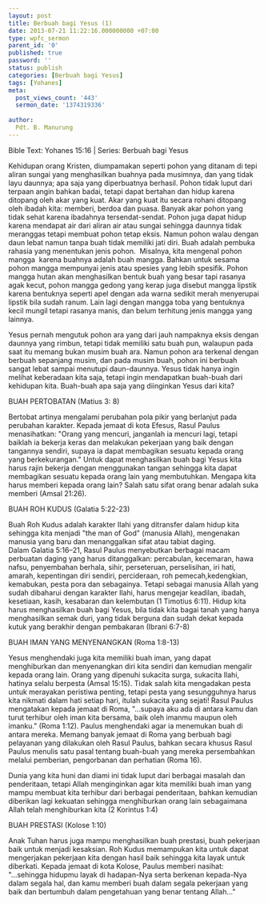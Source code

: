 ```yaml
---
layout: post
title: Berbuah bagi Yesus (1)
date: 2013-07-21 11:22:16.000000000 +07:00
type: wpfc_sermon
parent_id: '0'
published: true
password: ''
status: publish
categories: [Berbuah bagi Yesus]
tags: [Yohanes]
meta:
  post_views_count: '443'
  sermon_date: '1374319336'
  
author:
  Pdt. B. Manurung
---
```

<p>Bible Text: Yohanes 15:16 | Series: Berbuah bagi Yesus</p>
<p>Kehidupan orang Kristen, diumpamakan seperti pohon yang ditanam di tepi aliran sungai yang menghasilkan buahnya pada musimnya, dan yang tidak layu daunnya; apa saja yang diperbuatnya berhasil. Pohon tidak luput dari terpaan angin bahkan badai, tetapi dapat bertahan dan hidup karena ditopang oleh akar yang kuat. Akar yang kuat itu secara rohani ditopang oleh ibadah kita: memberi, berdoa dan puasa. Banyak akar pohon yang tidak sehat karena ibadahnya tersendat-sendat. Pohon juga dapat hidup karena mendapat air dari aliran air atau sungai sehingga daunnya tidak meranggas tetapi membuat pohon tetap eksis. Namun pohon walau dengan daun lebat namun tanpa buah tidak memiliki jati diri. Buah adalah pembuka rahasia yang menentukan jenis pohon.  Misalnya, kita mengenal pohon mangga  karena buahnya adalah buah mangga. Bahkan untuk sesama pohon mangga mempunyai jenis atau spesies yang lebih spesifik. Pohon mangga hutan akan menghasilkan bentuk buah yang besar tapi rasanya agak kecut, pohon mangga gedong yang kerap juga disebut mangga lipstik karena bentuknya seperti apel dengan ada warna sedikit merah menyerupai lipstik bila sudah ranum. Lain lagi dengan mangga toba yang bentuknya kecil mungil tetapi rasanya manis, dan belum terhitung jenis mangga yang lainnya.</p>
<p>Yesus pernah mengutuk pohon ara yang dari jauh nampaknya eksis dengan daunnya yang rimbun, tetapi tidak memiliki satu buah pun, walaupun pada saat itu memang bukan musim buah ara. Namun pohon ara terkenal dengan berbuah sepanjang musim, dan pada musim buah, pohon ini berbuah sangat lebat sampai menutupi daun-daunnya. Yesus tidak hanya ingin melihat keberadaan kita saja, tetapi ingin mendapatkan buah-buah dari kehidupan kita. Buah-buah apa saja yang diinginkan Yesus dari kita?</p>
<p>BUAH PERTOBATAN (Matius 3: 8)</p>
<p>Bertobat artinya mengalami perubahan pola pikir yang berlanjut pada perubahan karakter. Kepada jemaat di kota Efesus, Rasul Paulus menasihatkan: "Orang yang mencuri, janganlah ia mencuri lagi, tetapi baiklah ia bekerja keras dan melakukan pekerjaan yang baik dengan tangannya sendiri, supaya ia dapat membagikan sesuatu kepada orang yang berkekurangan." Untuk dapat menghasilkan buah bagi Yesus kita harus rajin bekerja dengan menggunakan tangan sehingga kita dapat membagikan sesuatu kepada orang lain yang membutuhkan. Mengapa kita harus memberi kepada orang lain? Salah satu sifat orang benar adalah suka memberi (Amsal 21:26).</p>
<p>BUAH ROH KUDUS (Galatia 5:22-23)</p>
<p>Buah Roh Kudus adalah karakter Ilahi yang ditransfer dalam hidup kita sehingga kita menjadi "the man of God" (manusia Allah), mengenakan manusia yang baru dan menanggalkan sifat atau tabiat daging. Dalam Galatia 5:16–21, Rasul Paulus menyebutkan berbagai macam perbuatan daging yang harus ditanggalkan: percabulan, kecemaran, hawa nafsu, penyembahan berhala, sihir, perseteruan, perselisihan, iri hati, amarah, kepentingan diri sendiri, percideraan, roh pemecah,kedengkian, kemabukan, pesta pora dan sebagainya. Tetapi sebagai manusia Allah yang sudah dibaharui dengan karakter Ilahi, harus mengejar keadilan, ibadah, kesetiaan, kasih, kesabaran dan kelembutan (1 Timotius 6:11). Hidup kita harus menghasilkan buah bagi Yesus, bila tidak kita bagai tanah yang hanya menghasilkan semak duri, yang tidak berguna dan sudah dekat kepada kutuk yang berakhir dengan pembakaran (Ibrani 6:7-8)</p>
<p>BUAH IMAN YANG MENYENANGKAN (Roma 1:8-13)</p>
<p>Yesus menghendaki juga kita memiliki buah iman, yang dapat menghiburkan dan menyenangkan diri kita sendiri dan kemudian mengalir kepada orang lain. Orang yang dipenuhi sukacita surga, sukacita Ilahi, hatinya selalu berpesta (Amsal 15:15). Tidak salah kita mengadakan pesta untuk merayakan peristiwa penting, tetapi pesta yang sesungguhnya harus kita nikmati dalam hati setiap hari, itulah sukacita yang sejati! Rasul Paulus mengatakan kepada jemaat di Roma, "...supaya aku ada di antara kamu dan turut terhibur oleh iman kita bersama, baik oleh imanmu maupun oleh imanku." (Roma 1:12). Paulus menghendaki agar ia menemukan buah di antara mereka. Memang banyak jemaat di Roma yang berbuah bagi pelayanan yang dilakukan oleh Rasul Paulus, bahkan secara khusus Rasul Paulus menulis satu pasal tentang buah-buah yang mereka persembahkan melalui pemberian, pengorbanan dan perhatian (Roma 16).</p>
<p>Dunia yang kita huni dan diami ini tidak luput dari berbagai masalah dan penderitaan, tetapi Allah menginginkan agar kita memiliki buah iman yang mampu membuat kita terhibur dari berbagai penderitaan, bahkan kemudian diberikan lagi kekuatan sehingga menghiburkan orang lain sebagaimana Allah telah menghiburkan kita (2 Korintus 1:4)</p>
<p>BUAH PRESTASI (Kolose 1:10)</p>
<p>Anak Tuhan harus juga mampu menghasilkan buah prestasi, buah pekerjaan baik untuk menjadi kesaksian. Roh Kudus memampukan kita untuk dapat mengerjakan pekerjaan kita dengan hasil baik sehingga kita layak untuk diberkati. Kepada jemaat di kota Kolose, Paulus memberi nasihat: "...sehingga hidupmu layak di hadapan-Nya serta berkenan kepada-Nya dalam segala hal, dan kamu memberi buah dalam segala pekerjaan yang baik dan bertumbuh dalam pengetahuan yang benar tentang Allah..."</p>
